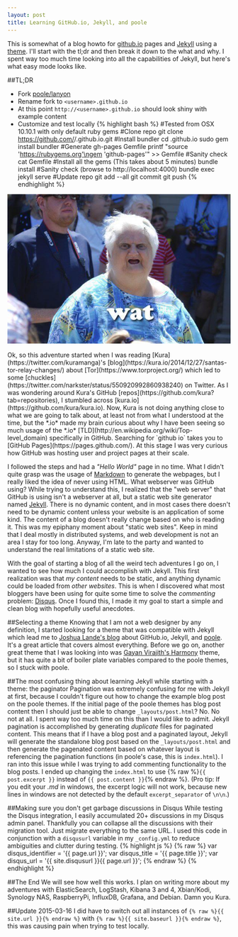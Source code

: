 ```yaml
---
layout: post
title: Learning GitHub.io, Jekyll, and poole
---
```


This is somewhat of a blog howto for [github.io](http://github.io) pages and [Jekyll](http://jekyllrb.com/) using a [theme](http://lanyon.getpoole.com/). I'll start with the tl;dr and then break it down to the what and why. I spent way too much time looking into all the capabilities of Jekyll, but here's what easy mode looks like.

##TL;DR
* Fork [poole/lanyon](https://github.com/poole/lanyon)
* Rename fork to `<username>.github.io`
* At this point `http://<username>.github.io` should look shiny with example content
* Customize and test locally
{% highlight bash %}
#Tested from OSX 10.10.1 with only default ruby gems
#Clone repo
git clone https://github.com/<username>/<username>.github.io.git
#Install bundler 
cd <username>.github.io
sudo gem install bundler
#Generate gh-pages Gemfile
printf "source 'https://rubygems.org'\ngem 'github-pages'" >> Gemfile
#Sanity check
cat Gemfile
#Install all the gems (This takes about 5 minutes)
bundle install
#Sanity check (browse to http://localhost:4000)
bundle exec jekyll serve
#Update repo
git add --all
git commit
git push
{% endhighlight %} 

<p align="center"><img src="/meme/wat.jpg"/></p>
Ok, so this adventure started when I was reading [Kura](https://twitter.com/kuramanga)'s [blog](https://kura.io/2014/12/27/santas-tor-relay-changes/) about [Tor](https://www.torproject.org/) which led to some [chuckles](https://twitter.com/narkster/status/550920992860938240) on Twitter. As I was wondering around Kura's GitHub [repos](https://github.com/kura?tab=repositories), I stumbled across [kura.io](https://github.com/kura/kura.io). Now, Kura is not doing anything close to what we are going to talk about, at least not from what I understood at the time, but the *.io* made my brain curious about why I have been seeing so much usage of the *.io* [TLD](http://en.wikipedia.org/wiki/Top-level_domain) specifically in GitHub. Searching for `github io` takes you to [GitHub Pages](https://pages.github.com/). At this stage I was very curious how GitHub was hosting user and project pages at their scale.

I followed the steps and had a *"Hello World"* page in no time. What I didn't quite grasp was the usage of [Markdown](http://daringfireball.net/projects/markdown/) to generate the webpages, but I really liked the idea of never using HTML. What webserver was GitHub using? While trying to understand this, I realized that the "web server" that GitHub is using isn't a webserver at all, but a static web site generator named [Jekyll](http://jekyllrb.com/). There is no dynamic content, and in most cases there doesn't need to be dynamic content unless your website is an application of some kind. The content of a blog doesn't really change based on who is reading it. This was my epiphany moment about "static web sites". Keep in mind that I deal mostly in distributed systems, and web development is not an area I stay for too long. Anyway, I'm late to the party and wanted to understand the real limitations of a static web site.

With the goal of starting a blog of all the weird tech adventures I go on, I wanted to see how much I could accomplish with Jekyll. This first realization was that *my content* needs to be static, and anything dynamic could be loaded from *other websites*. This is when I discovered what most bloggers have been using for quite some time to solve the *commenting* problem: [Disqus](https://disqus.com/). Once I found this, I made it my goal to start a simple and clean blog with hopefully useful anecdotes.

##Selecting a theme
Knowing that I am not a web designer by any definition, I started looking for a theme that was compatible with Jekyll which lead me to [Joshua Lande's blog](http://joshualande.com/jekyll-github-pages-poole/) about GitHub.io, Jekyll, and [poole](http://getpoole.com). It's a great article that covers almost everything. Before we go on, another great theme that I was looking into was [Gayan Virajith's Harmony](https://github.com/gayanvirajith/harmony) theme, but it has quite a bit of boiler plate variables compared to the poole themes, so I stuck with poole.

##The most confusing thing about learning Jekyll while starting with a theme: the paginator
Pagination was extremely confusing for me with Jekyll at first, because I couldn't figure out how to change the example blog post on the poole themes. If the initial page of the poole themes has blog post content then I should just be able to change `_layouts/post.html`? No. No not at all. I spent way too much time on this than I would like to admit. Jekyll pagination is accomplished by generating *duplicate* files for paginated content. This means that if I have a blog post and a paginated layout, Jekyll will generate the standalone blog post based on the `_layouts/post.html` and then generate the pagenated content based on whatever layout is referencing the pagination functions (in poole's case, this is `index.html`). I ran into this issue while I was trying to add commenting functionality to the blog posts. I ended up changing the `index.html` to use {% raw %}`{{ post.excerpt }}` instead of `{{ post.content }}`{% endraw %}. (Pro tip: If you edit your *.md* in windows, the excerpt logic will not work, because new lines in windows are not detected by the default `excerpt_separator` of `\n\n`.)

##Making sure you don't get garbage discussions in Disqus
While testing the Disqus integration, I easily accumulated 20+ discussions in my Disqus admin panel. Thankfully you can collapse all the discussions with their migration tool. Just migrate everything to the same URL. I used this code in conjunction with a `disqusurl` variable in my `_config.yml` to reduce ambiguities and clutter during testing.
{% highlight js %}
{% raw %}
var disqus_identifier = '{{ page.url }}';
var disqus_title = '{{ page.title }}';
var disqus_url = '{{ site.disqusurl }}{{ page.url }}';
{% endraw %}
{% endhighlight %}

##The End
We will see how well this works. I plan on writing more about my adventures with ElasticSearch, LogStash, Kibana 3 and 4, Xbian/Kodi, Synology NAS, RaspberryPi, InfluxDB, Grafana, and Debian. Damn you Kura.

##Update 2015-03-16
I did have to switch out all instances of `{% raw %}{{ site.url }}{% endraw %}` with `{% raw %}{{ site.baseurl }}{% endraw %}`, this was causing pain when trying to test locally.